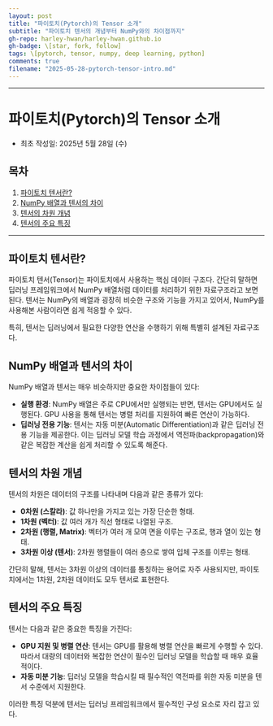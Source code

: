 ```yaml
---
layout: post
title: "파이토치(Pytorch)의 Tensor 소개"
subtitle: "파이토치 텐서의 개념부터 NumPy와의 차이점까지"
gh-repo: harley-hwan/harley-hwan.github.io
gh-badge: \[star, fork, follow]
tags: \[pytorch, tensor, numpy, deep learning, python]
comments: true
filename: "2025-05-28-pytorch-tensor-intro.md"
---
```


----------------------------------------------

# 파이토치(Pytorch)의 Tensor 소개

* 최초 작성일: 2025년 5월 28일 (수)

## 목차

1. [파이토치 텐서란?](#파이토치-텐서란)
2. [NumPy 배열과 텐서의 차이](#numpy-배열과-텐서의-차이)
3. [텐서의 차원 개념](#텐서의-차원-개념)
4. [텐서의 주요 특징](#텐서의-주요-특징)

---

## 파이토치 텐서란?

파이토치 텐서(Tensor)는 파이토치에서 사용하는 핵심 데이터 구조다. 간단히 말하면 딥러닝 프레임워크에서 NumPy 배열처럼 데이터를 처리하기 위한 자료구조라고 보면 된다. 텐서는 NumPy의 배열과 굉장히 비슷한 구조와 기능을 가지고 있어서, NumPy를 사용해본 사람이라면 쉽게 적응할 수 있다.

특히, 텐서는 딥러닝에서 필요한 다양한 연산을 수행하기 위해 특별히 설계된 자료구조다.

## NumPy 배열과 텐서의 차이

NumPy 배열과 텐서는 매우 비슷하지만 중요한 차이점들이 있다:

* **실행 환경**: NumPy 배열은 주로 CPU에서만 실행되는 반면, 텐서는 GPU에서도 실행된다. GPU 사용을 통해 텐서는 병렬 처리를 지원하여 빠른 연산이 가능하다.
* **딥러닝 전용 기능**: 텐서는 자동 미분(Automatic Differentiation)과 같은 딥러닝 전용 기능을 제공한다. 이는 딥러닝 모델 학습 과정에서 역전파(backpropagation)와 같은 복잡한 계산을 쉽게 처리할 수 있도록 해준다.

## 텐서의 차원 개념

텐서의 차원은 데이터의 구조를 나타내며 다음과 같은 종류가 있다:

* **0차원 (스칼라)**: 값 하나만을 가지고 있는 가장 단순한 형태.
* **1차원 (벡터)**: 값 여러 개가 직선 형태로 나열된 구조.
* **2차원 (행렬, Matrix)**: 벡터가 여러 개 모여 면을 이루는 구조로, 행과 열이 있는 형태.
* **3차원 이상 (텐서)**: 2차원 행렬들이 여러 층으로 쌓여 입체 구조를 이루는 형태.

간단히 말해, 텐서는 3차원 이상의 데이터를 통칭하는 용어로 자주 사용되지만, 파이토치에서는 1차원, 2차원 데이터도 모두 텐서로 표현한다.

## 텐서의 주요 특징

텐서는 다음과 같은 중요한 특징을 가진다:

* **GPU 지원 및 병렬 연산**: 텐서는 GPU를 활용해 병렬 연산을 빠르게 수행할 수 있다. 따라서 대량의 데이터와 복잡한 연산이 필수인 딥러닝 모델을 학습할 때 매우 효율적이다.
* **자동 미분 기능**: 딥러닝 모델을 학습시킬 때 필수적인 역전파를 위한 자동 미분을 텐서 수준에서 지원한다.

이러한 특징 덕분에 텐서는 딥러닝 프레임워크에서 필수적인 구성 요소로 자리 잡고 있다.
